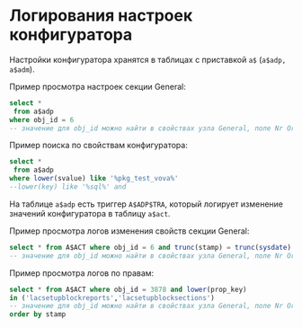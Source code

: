 # Логирования настроек конфигуратора

Настройки конфигуратора хранятся в таблицах с приставкой `a$` \(`a$adp, a$adm`\).

Пример просмотра настроек секции General:

```sql
select * 
 from a$adp 
where obj_id = 6  
-- значение для obj_id можно найти в свойствах узла General, поле Nr Ord.
```

 Пример поиска по свойствам конфигуратора:

```sql
select * 
 from a$adp
where lower(svalue) like '%pkg_test_vova%'
--lower(key) like '%sql%' and
```

На таблице `a$adp` есть триггер `A$ADP$TRA`, который логирует изменение значений конфигуратора в таблицу `a$act`.

Пример просмотра логов изменения свойств секции General:

```sql
select * from A$ACT where obj_id = 6 and trunc(stamp) = trunc(sysdate)  
-- значение для obj_id можно найти в свойствах узла General, поле Nr Ord.
```

 Пример просмотра логов по правам:

```sql
select * from A$ACT where obj_id = 3878 and lower(prop_key) 
in ('lacsetupblockreports','lacsetupblocksections')  
-- значение для obj_id можно найти в свойствах узла General, поле Nr Ord.
order by stamp
```

